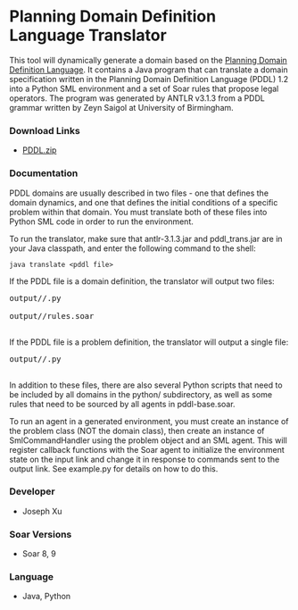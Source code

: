 # Planning Domain Definition Language Translator #
This tool will dynamically generate a domain based on the [Planning Domain Definition Language](http://en.wikipedia.org/wiki/Planning_Domain_Definition_Language). It contains a Java program that can translate a domain specification written in the Planning Domain Definition Language (PDDL) 1.2 into a Python SML environment and a set of Soar rules that propose legal operators. The program was generated by ANTLR v3.1.3 from a PDDL grammar written by Zeyn Saigol at University of Birmingham.

### Download Links ###
  * [PDDL.zip](http://web.eecs.umich.edu/~soar/downloads/GeneratingTools/PDDL.zip)

### Documentation ###

PDDL domains are usually described in two files - one that defines the domain dynamics, and one that defines the initial conditions of a specific problem within that domain. You must translate both of these files into Python SML code in order to run the environment.

To run the translator, make sure that antlr-3.1.3.jar and pddl\_trans.jar are in your Java classpath, and enter the following command to the shell:
```
java translate <pddl file>
```
If the PDDL file is a domain definition, the translator will output two files:
<pre>
output/<domain_name>/<domain_name>.py<br>
output/<domain_name>/rules.soar<br>
</pre>
If the PDDL file is a problem definition, the translator will output a single file:
<pre>
output/<domain_name>/<problem_name>.py<br>
</pre>
In addition to these files, there are also several Python scripts that need to be included by all domains in the python/ subdirectory, as well as some rules that need to be sourced by all agents in pddl-base.soar.

To run an agent in a generated environment, you must create an instance of the problem class (NOT the domain class), then create an instance
of SmlCommandHandler using the problem object and an SML agent. This will register callback functions with the Soar agent to initialize the
environment state on the input link and change it in response to commands sent to the output link. See example.py for details on how to do this.

### Developer ###
  * Joseph Xu

### Soar Versions ###
  * Soar 8, 9

### Language ###
  * Java, Python






